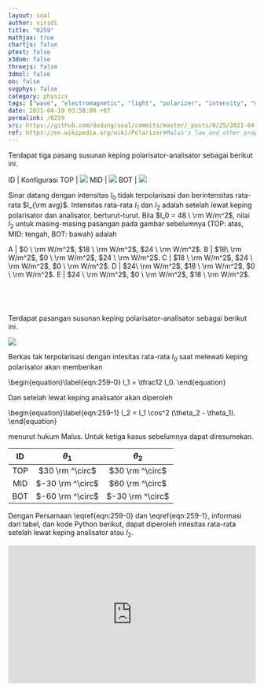 ```yaml
---
layout: soal
author: viridi
title: "0259"
mathjax: true
chartjs: false
ptext: false
x3dom: false
threejs: false
3dmol: false
oo: false
svgphys: false
category: physics
tags: ["wave", "electromagnetic", "light", "polarizer", "intensity", "malus law", "analyzer", "tutorial-6", "fi1202", "2020-2"]
date: 2021-04-19 03:58:00 +07
permalink: /0259
src: https://github.com/dudung/soal/commits/master/_posts/0/25/2021-04-18-elementary-physics-tutorial-6-9.md
ref: https://en.wikipedia.org/wiki/Polarizer#Malus's_law_and_other_properties
---
```

Terdapat tiga pasang susunan keping polarisator-analisator sebagai berikut ini.

ID | Konfigurasi 
TOP | ![]({{site.baseurl}}/assets/img/0/25/0259f.png)
MID | ![]({{site.baseurl}}/assets/img/0/25/0259d.png)
BOT | ![]({{site.baseurl}}/assets/img/0/25/0259e.png)

Sinar datang dengan intensitas $I_0$ tidak terpolarisasi dan berintensitas rata-rata $I_{\rm avg}$. Intensitas rata-rata $I_1$ dan $I_2$ adalah setelah lewat keping polarisator dan analisator, berturut-turut. Bila $I_0 = 48 \ \rm W/m^2$, nilai $I_2$ untuk masing-masing pasangan pada gambar sebelumnya (TOP: atas, MID: tengah, BOT: bawah) adalah

A | $0 \ \rm W/m^2$, $18 \ \rm W/m^2$, $24 \ \rm W/m^2$.
B | $18\ \rm W/m^2$, $0 \ \rm W/m^2$, $24 \ \rm W/m^2$.
C | $18 \ \rm W/m^2$, $24 \ \rm W/m^2$, $0 \ \rm W/m^2$.
D | $24\ \rm W/m^2$, $18 \ \rm W/m^2$, $0 \ \rm W/m^2$.
E | $24 \ \rm W/m^2$, $0 \ \rm W/m^2$, $18 \ \rm W/m^2$.


## &nbsp;
Terdapat pasangan susunan keping polarisator-analisator sebagai berikut ini.

![]({{site.baseurl}}/assets/img/0/25/0259.png)

Berkas tak terpolarisasi dengan intesitas rata-rata $I_0$ saat melewati keping polarisator akan memberikan

\begin{equation}\label{eqn:259-0}
I_1 = \tfrac12 I_0.
\end{equation}

Dan setelah lewat keping analisator akan diperoleh

\begin{equation}\label{eqn:259-1}
I_2 = I_1 \cos^2 (\theta_2 - \theta_1).
\end{equation}

menurut hukum Malus. Untuk ketiga kasus sebelumnya dapat diresumekan.

ID | $\theta_1$ | $\theta_2$
:-: | :-: | :-:
TOP | $30 \rm ^\circ$ | $30 \rm ^\circ$
MID | $-30 \rm ^\circ$ | $60 \rm ^\circ$
BOT | $-60 \rm ^\circ$ | $-30 \rm ^\circ$

Dengan Persamaan \eqref{eqn:259-0} dan \eqref{eqn:259-1}, informasi dari tabel, dan kode Python berikut, dapat diperoleh intesitas rata-rata setelah lewat keping analisator atau $I_2$.

<iframe src="https://trinket.io/embed/python/05f234cc7f" width="100%" height="280" frameborder="0" marginwidth="0" marginheight="0" allowfullscreen></iframe>
